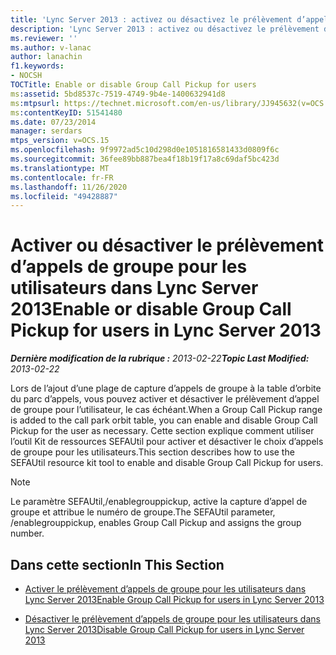 ```yaml
---
title: 'Lync Server 2013 : activez ou désactivez le prélèvement d’appels de groupe pour les utilisateurs'
description: 'Lync Server 2013 : activez ou désactivez le prélèvement d’appels de groupe pour les utilisateurs.'
ms.reviewer: ''
ms.author: v-lanac
author: lanachin
f1.keywords:
- NOCSH
TOCTitle: Enable or disable Group Call Pickup for users
ms:assetid: 5bd8537c-7519-4749-9b4e-1400632941d8
ms:mtpsurl: https://technet.microsoft.com/en-us/library/JJ945632(v=OCS.15)
ms:contentKeyID: 51541480
ms.date: 07/23/2014
manager: serdars
mtps_version: v=OCS.15
ms.openlocfilehash: 9f9972ad5c10d298d0e1051816581433d0809f6c
ms.sourcegitcommit: 36fee89bb887bea4f18b19f17a8c69daf5bc423d
ms.translationtype: MT
ms.contentlocale: fr-FR
ms.lasthandoff: 11/26/2020
ms.locfileid: "49428887"
---
```

# <a name="enable-or-disable-group-call-pickup-for-users-in-lync-server-2013"></a><span data-ttu-id="7f577-103">Activer ou désactiver le prélèvement d’appels de groupe pour les utilisateurs dans Lync Server 2013</span><span class="sxs-lookup"><span data-stu-id="7f577-103">Enable or disable Group Call Pickup for users in Lync Server 2013</span></span>

<div data-xmlns="http://www.w3.org/1999/xhtml">

<div class="topic" data-xmlns="http://www.w3.org/1999/xhtml" data-msxsl="urn:schemas-microsoft-com:xslt" data-cs="https://msdn.microsoft.com/">

<div data-asp="https://msdn2.microsoft.com/asp">



</div>

<div id="mainSection">

<div id="mainBody"><span data-ttu-id="7f577-104">

<span> </span></span><span class="sxs-lookup"><span data-stu-id="7f577-104">

<span> </span></span></span>

<span data-ttu-id="7f577-105">_**Dernière modification de la rubrique :** 2013-02-22_</span><span class="sxs-lookup"><span data-stu-id="7f577-105">_**Topic Last Modified:** 2013-02-22_</span></span>

<span data-ttu-id="7f577-106">Lors de l’ajout d’une plage de capture d’appels de groupe à la table d’orbite du parc d’appels, vous pouvez activer et désactiver le prélèvement d’appel de groupe pour l’utilisateur, le cas échéant.</span><span class="sxs-lookup"><span data-stu-id="7f577-106">When a Group Call Pickup range is added to the call park orbit table, you can enable and disable Group Call Pickup for the user as necessary.</span></span> <span data-ttu-id="7f577-107">Cette section explique comment utiliser l’outil Kit de ressources SEFAUtil pour activer et désactiver le choix d’appels de groupe pour les utilisateurs.</span><span class="sxs-lookup"><span data-stu-id="7f577-107">This section describes how to use the SEFAUtil resource kit tool to enable and disable Group Call Pickup for users.</span></span>

<div>


> [!NOTE]  
> <span data-ttu-id="7f577-108">Le paramètre SEFAUtil,/enablegrouppickup, active la capture d’appel de groupe et attribue le numéro de groupe.</span><span class="sxs-lookup"><span data-stu-id="7f577-108">The SEFAUtil parameter, /enablegrouppickup, enables Group Call Pickup and assigns the group number.</span></span>



</div>

<div>

## <a name="in-this-section"></a><span data-ttu-id="7f577-109">Dans cette section</span><span class="sxs-lookup"><span data-stu-id="7f577-109">In This Section</span></span>

  - [<span data-ttu-id="7f577-110">Activer le prélèvement d’appels de groupe pour les utilisateurs dans Lync Server 2013</span><span class="sxs-lookup"><span data-stu-id="7f577-110">Enable Group Call Pickup for users in Lync Server 2013</span></span>](lync-server-2013-enable-group-call-pickup-for-users.md)

  - [<span data-ttu-id="7f577-111">Désactiver le prélèvement d’appels de groupe pour les utilisateurs dans Lync Server 2013</span><span class="sxs-lookup"><span data-stu-id="7f577-111">Disable Group Call Pickup for users in Lync Server 2013</span></span>](lync-server-2013-disable-group-call-pickup-for-users.md)

<span data-ttu-id="7f577-112"></div>

</div>

<span> </span>

</div>

</div>

</span><span class="sxs-lookup"><span data-stu-id="7f577-112"></div>

</div>

<span> </span>

</div>

</div>

</span></span></div>

